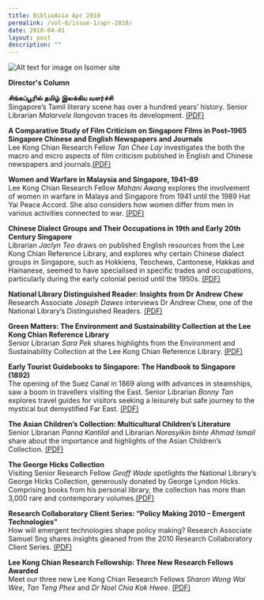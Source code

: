 ```yaml
---
title: BiblioAsia Apr 2010
permalink: /vol-6/issue-1/apr-2010/
date: 2010-04-01
layout: post
description: ""
---
```

![Alt text for image on Isomer site](/images/covers/ba6-1.jpg)

<a style="text-decoration: none; font-weight: bold;" href="//vol-6/issue-1/apr-2010/director-column/">Director's Column</a>

**சிங்கப்பூரில் தமிழ் இலக்கிய வளர்ச்சி** <br>
Singapore’s Tamil literary scene has over a hundred years’ history. Senior Librarian *Malarvele Ilangovan* traces its development. [(PDF)](/files/pdf/vol-6/issue-1/v6-issue1_TamilLiterary.pdf)

<a style="text-decoration: none; font-weight: bold;" href="/vol-6/issue-1/apr-2010/singapore-study-film-criticism/">A Comparative Study of Film Criticism on Singapore Films in Post–1965 Singapore Chinese and English Newspapers and Journals</a><br>
Lee Kong Chian Research Fellow *Tan Chee Lay* investigates the both the macro and micro aspects of film criticism published in English and Chinese newspapers and journals.[(PDF)](/files/pdf/vol-6/issue-1/v6-issue1_FilmCriticism.pdf)

<a style="text-decoration: none; font-weight: bold;" href="/vol-6/issue-1/apr-2010/malaysia-singapore-women-warfare/">Women and Warfare in Malaysia and Singapore, 1941–89</a><br>
Lee Kong Chian Research Fellow *Mahani Awang* explores the involvement of women in warfare in Malaya and Singapore from 1941 until the 1989 Hat Yai Peace Accord. She also considers how women differ from men in various activities connected to war. [(PDF)](/files/pdf/vol-6/issue-1/v6-issue1_WomenWarfare.pdf)

<a style="text-decoration: none; font-weight: bold;" href="/vol-6/issue-1/apr-2010/singapore-chinese-dialect-occupation/">Chinese Dialect Groups and Their Occupations in 19th and Early 20th Century Singapore</a><br>
Librarian *Jaclyn Teo* draws on published English resources from the Lee Kong Chian Reference Library, and explores why certain Chinese dialect groups in Singapore, such as Hokkiens, Teochews, Cantonese, Hakkas and Hainanese, seemed to have specialised in specific trades and occupations, particularly during the early colonial period until the 1950s. [(PDF)](/files/pdf/vol-6/issue-1/v6--issue1_ChineseDialect.pdf)


<a style="text-decoration: none; font-weight: bold;" href="/vol-6/issue-1/apr-2010/andrew-chew-library-reader/">National Library Distinguished Reader: Insights from Dr Andrew Chew</a><br>
Research Associate *Joseph Dawes* interviews Dr Andrew Chew, one of the National Library’s Distinguished Readers. [(PDF)](/files/pdf/vol-6/issue-1/v6-issue1_AndrewChew.pdf)

<a style="text-decoration: none; font-weight: bold;" href="/vol-6/issue-1/apr-2010/green-matter-environment-sustainability/">Green Matters: The Environment and Sustainability Collection at the Lee Kong Chian Reference Library</a><br>
Senior Librarian *Sara Pek* shares highlights from the Environment and Sustainability Collection at the Lee Kong Chian Reference Library. [(PDF)](/files/pdf/vol-6/issue-1/v6-issue1_GreenMatters.pdf)




**Early Tourist Guidebooks to Singapore: The Handbook to Singapore (1892)** <br>
The opening of the Suez Canal in 1869 along with advances in steamships, saw a boom in travellers visiting the East. Senior Librarian *Bonny Tan* explores travel guides for visitors seeking a leisurely but safe journey to the mystical but demystified Far East. [(PDF)](/files/pdf/vol-6/issue-1/v6-issue1_TouristGuidebooks.pdf)

**The Asian Children’s Collection: Multicultural Children’s Literature** <br>
Senior Librarian *Panna Kantilal* and Librarian *Norasyikin binte Ahmad Ismail* share about the importance and highlights of the Asian Children’s Collection. [(PDF)](/files/pdf/vol-6/issue-1/v6-issue1_ChildrenLiterature.pdf)

**The George Hicks Collection** <br>
Visiting Senior Research Fellow *Geoff Wade* spotlights the National Library’s George Hicks Collection, generously donated by George Lyndon Hicks. Comprising books from his personal library, the collection has more than 3,000 rare and contemporary volumes.[(PDF)](/files/pdf/vol-6/issue-1/v6-issue1_GeorgeHicks.pdf)

**Research Collaboratory Client Series: “Policy Making 2010 – Emergent Technologies”** <br>
How will emergent technologies shape policy making? Research Associate Samuel Sng shares insights gleaned from the 2010 Research Collaboratory Client Series. [(PDF)](/files/pdf/vol-6/issue-1/v6-issue1_EmergentTechnologies.pdf)

**Lee Kong Chian Research Fellowship: Three New Research Fellows Awarded** <br>
Meet our three new Lee Kong Chian Research Fellows *Sharon Wong Wai Wee*, *Tan Teng Phee* and *Dr Noel Chia Kok Hwee*. [(PDF)](/files/pdf/vol-6/issue-1/v6-issue1_ResearchFellowship.pdf)
